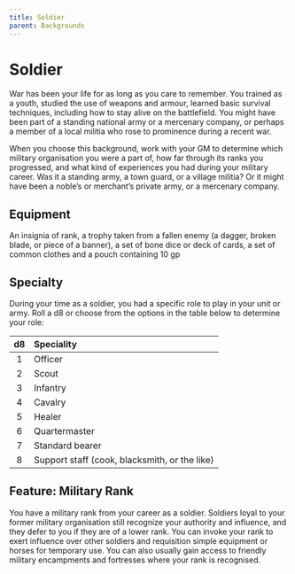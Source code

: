 ```yaml
---
title: Soldier
parent: Backgrounds
---
```


# Soldier
War has been your life for as long as you care to remember. You trained as a youth, studied the use of weapons and armour, learned basic survival techniques, including how to stay alive on the battlefield. You might have been part of a standing national army or a mercenary company, or perhaps a member of a local militia who rose to prominence during a recent war.

When you choose this background, work with your GM to determine which military organisation you were a part of, how far through its ranks you progressed, and what kind of experiences you had during your military career. Was it a standing army, a town guard, or a village militia? Or it might have been a noble’s or merchant’s private army, or a mercenary company.

## Equipment
An insignia of rank, a trophy taken from a fallen enemy (a dagger, broken blade, or piece of a banner), a set of bone dice or deck of cards, a set of common clothes and a pouch containing 10 gp

## Specialty
During your time as a soldier, you had a specific role to play in your unit or army. Roll a d8 or choose from the options in the table below to determine your role:

| d8 | Speciality |
|:--:|:----------|
| 1 | Officer |
| 2 | Scout |
| 3 | Infantry |
| 4 | Cavalry |
| 5 | Healer |
| 6 | Quartermaster |
| 7 | Standard bearer |
| 8 | Support staff (cook, blacksmith, or the like) |

## Feature: Military Rank
You have a military rank from your career as a soldier. Soldiers loyal to your former military organisation still recognize your authority and influence, and they defer to you if they are of a lower rank. You can invoke your rank to exert influence over other soldiers and requisition simple equipment or horses for temporary use. You can also usually gain access to friendly military encampments and fortresses where your rank is recognised.
